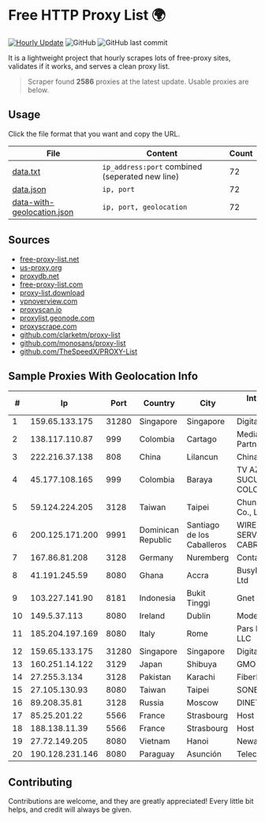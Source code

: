 
# Free HTTP Proxy List 🌍

[![Hourly Update](https://github.com/mertguvencli/http-proxy-list/actions/workflows/main.yml/badge.svg?branch=main)](https://github.com/mertguvencli/http-proxy-list/actions/workflows/main.yml)
![GitHub](https://img.shields.io/github/license/mertguvencli/http-proxy-list)
![GitHub last commit](https://img.shields.io/github/last-commit/mertguvencli/http-proxy-list)

It is a lightweight project that hourly scrapes lots of free-proxy sites, validates if it works, and serves a clean proxy list.


> Scraper found **2586** proxies at the latest update. Usable proxies are below.

## Usage

Click the file format that you want and copy the URL.


|File|Content|Count|
|----|-------|-----|
|[data.txt](https://raw.githubusercontent.com/mertguvencli/http-proxy-list/main/proxy-list/data.txt)|`ip_address:port` combined (seperated new line)|72|
|[data.json](https://raw.githubusercontent.com/mertguvencli/http-proxy-list/main/proxy-list/data.json)|`ip, port`|72|
|[data-with-geolocation.json](https://raw.githubusercontent.com/mertguvencli/http-proxy-list/main/proxy-list/data-with-geolocation.json)|`ip, port, geolocation`|72|

## Sources

* [free-proxy-list.net](https://free-proxy-list.net)
* [us-proxy.org](https://www.us-proxy.org)
* [proxydb.net](http://proxydb.net)
* [free-proxy-list.com](https://free-proxy-list.com/?page=&port=&type%5B%5D=http&type%5B%5D=https&up_time=0&search=Search)
* [proxy-list.download](https://www.proxy-list.download/HTTP)
* [vpnoverview.com](https://vpnoverview.com/privacy/anonymous-browsing/free-proxy-servers)
* [proxyscan.io](https://www.proxyscan.io)
* [proxylist.geonode.com](https://proxylist.geonode.com/api/proxy-list?limit=300&page=1&sort_by=lastChecked&sort_type=desc&protocols=http,https)
* [proxyscrape.com](https://api.proxyscrape.com/v2/?request=displayproxies&protocol=http&timeout=10000&country=all&ssl=all&anonymity=all)
* [github.com/clarketm/proxy-list](https://raw.githubusercontent.com/clarketm/proxy-list/master/proxy-list-raw.txt)
* [github.com/monosans/proxy-list](https://raw.githubusercontent.com/monosans/proxy-list/main/proxies/http.txt)
* [github.com/TheSpeedX/PROXY-List](https://raw.githubusercontent.com/TheSpeedX/PROXY-List/master/http.txt)


## Sample Proxies With Geolocation Info

|#|Ip|Port|Country|City|Internet Service Provider|
|-|--|----|-------|----|-------------------------|
|1|159.65.133.175|31280|Singapore|Singapore|DigitalOcean, LLC|
|2|138.117.110.87|999|Colombia|Cartago|Media Commerce Partners S.A|
|3|222.216.37.138|808|China|Lilancun|Chinanet|
|4|45.177.108.165|999|Colombia|Baraya|TV AZTECA SUCURSAL COLOMBIA|
|5|59.124.224.205|3128|Taiwan|Taipei|Chunghwa Telecom Co., Ltd.|
|6|200.125.171.200|9991|Dominican Republic|Santiago de los Caballeros|WIRELESS MULTI SERVICE VARGAS CABRERA, S. R. L|
|7|167.86.81.208|3128|Germany|Nuremberg|Contabo GmbH|
|8|41.191.245.59|8080|Ghana|Accra|BusyInternet Ghana Ltd|
|9|103.227.141.90|8181|Indonesia|Bukit Tinggi|Gnet Biaro Akses|
|10|149.5.37.113|8080|Ireland|Dublin|Model Telecom Ltd|
|11|185.204.197.169|8080|Italy|Rome|Pars Parva System LLC|
|12|159.65.133.175|31280|Singapore|Singapore|DigitalOcean, LLC|
|13|160.251.14.122|3129|Japan|Shibuya|GMO Internet, Inc|
|14|27.255.3.134|3128|Pakistan|Karachi|Fiberlink Pvt. Ltd|
|15|27.105.130.93|8080|Taiwan|Taipei|SONET|
|16|89.208.35.81|3128|Russia|Moscow|DINET-HOSTING|
|17|85.25.201.22|5566|France|Strasbourg|Host Europe GmbH|
|18|188.138.11.39|5566|France|Strasbourg|Host Europe GmbH|
|19|27.72.149.205|8080|Vietnam|Hanoi|Newass2011xDSLHN|
|20|190.128.231.146|8080|Paraguay|Asunción|Telecel S.A.|



## Contributing

Contributions are welcome, and they are greatly appreciated! Every
little bit helps, and credit will always be given.

